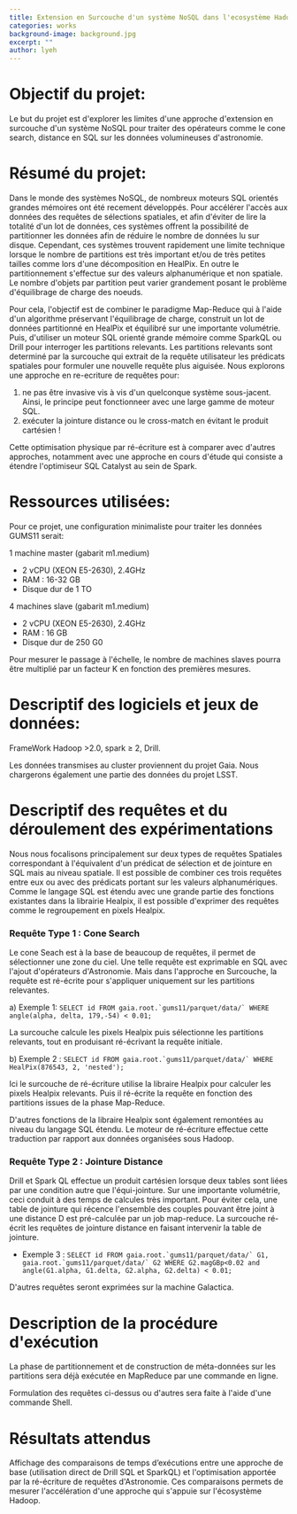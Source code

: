 ```yaml
---
title: Extension en Surcouche d'un système NoSQL dans l'ecosystème Hadoop pour l'accès aux données d'Astronomie
categories: works
background-image: background.jpg
excerpt: ""
author: lyeh
---
```


# Objectif du projet:
Le but du projet est d'explorer les limites d'une approche d'extension en surcouche d'un système NoSQL pour traiter des opérateurs comme le cone search, distance en SQL sur les données volumineuses d'astronomie.

# Résumé du projet:

Dans le monde des systèmes NoSQL, de nombreux moteurs SQL orientés grandes mémoires ont été recement développés. Pour accélérer l'accès aux données des requêtes de sélections spatiales, et afin d'éviter de lire la totalité d'un lot de données, ces systèmes offrent la possibilité de partitionner les données afin de réduire le nombre de données lu sur disque. Cependant, ces systèmes trouvent rapidement une limite technique lorsque le nombre de partitions est très important et/ou de très petites tailles comme lors d'une décomposition en HealPix. En outre le partitionnement s'effectue sur des valeurs alphanumérique et non spatiale. Le nombre d'objets par partition peut varier grandement posant le problème d'équilibrage de charge des noeuds.

Pour cela, l'objectif est de combiner le paradigme Map-Reduce qui à l'aide d'un algorithme préservant l'équilibrage de charge, construit un lot de données partitionné en HealPix et équilibré sur une importante volumétrie. Puis, d'utiliser un moteur SQL orienté grande mémoire comme SparkQL ou Drill pour interroger les partitions relevants. Les partitions relevants sont determiné par la surcouche qui extrait de la requête utilisateur les prédicats spatiales pour formuler une nouvelle requête plus aiguisée. Nous explorons une approche en re-ecriture de requêtes pour:
1) ne pas être invasive vis à vis d'un quelconque système sous-jacent. Ainsi, le principe peut fonctionneer avec une large gamme de moteur SQL.
2) exécuter la jointure distance ou le cross-match en évitant le produit cartésien !

Cette optimisation physique par ré-écriture est à comparer avec d'autres approches, notamment avec une approche en cours d'étude qui consiste a étendre l'optimiseur SQL Catalyst au sein de Spark.

# Ressources utilisées:
Pour ce projet, une configuration minimaliste pour traiter les données GUMS11 serait:

1 machine master (gabarit m1.medium)
  - 2 vCPU (XEON E5-2630), 2.4GHz
  - RAM : 16-32 GB
  - Disque dur de 1 TO

4 machines slave (gabarit m1.medium)
  - 2 vCPU (XEON E5-2630), 2.4GHz
  - RAM : 16 GB
  - Disque dur de 250 G0

Pour mesurer le passage à l'échelle, le nombre de machines slaves pourra être multiplié par un facteur K en fonction des premières mesures. 

# Descriptif des logiciels et jeux de données:
FrameWork Hadoop >2.0, spark ≥ 2, Drill.

Les données transmises au cluster proviennent du projet Gaia. Nous chargerons également une partie des données du projet LSST.

# Descriptif des requêtes et du déroulement des expérimentations

Nous nous focalisons principalement sur deux types de requêtes Spatiales correspondant à l'équivalent d'un prédicat de sélection et de jointure en SQL mais au niveau spatiale. Il est possible de combiner ces trois requêtes entre eux ou avec des prédicats portant sur les valeurs alphanumériques. Comme le langage SQL est étendu avec une grande partie des fonctions existantes dans la librairie Healpix, il est possible d'exprimer des requêtes comme le regroupement en pixels Healpix.

### Requête Type 1 : Cone Search

Le cone Seach est à la base de beaucoup de requêtes, il permet de sélectionner une zone du ciel. Une telle requête est exprimable en SQL avec l'ajout d'opérateurs d'Astronomie. 
Mais dans l'approche en Surcouche, la requête est ré-écrite pour s'appliquer uniquement sur les partitions relevantes.

a) Exemple 1: ```SELECT id FROM gaia.root.`gums11/parquet/data/` WHERE angle(alpha, delta, 179,-54) < 0.01;```

La surcouche calcule les pixels Healpix puis sélectionne les partitions relevants, tout en produisant ré-écrivant la requête initiale.

b) Exemple 2 : ```SELECT id FROM gaia.root.`gums11/parquet/data/` WHERE HealPix(876543, 2, 'nested');```

Ici le surcouche de ré-écriture utilise la libraire Healpix pour calculer les pixels Healpix relevants. Puis il ré-écrite la requête en fonction des partitions issues de la phase Map-Reduce.

D'autres fonctions de la libraire Healpix sont également remontées au niveau du langage SQL étendu. Le moteur de ré-écriture effectue cette traduction par rapport aux données organisées sous Hadoop.

### Requête Type 2 : Jointure Distance

Drill et Spark QL effectue un produit cartésien lorsque deux tables sont liées par une condition autre que l'équi-jointure. Sur une importante volumétrie, ceci conduit à des temps de calcules très important. Pour éviter cela, une table de jointure qui récence l'ensemble des couples pouvant être joint à une distance D est pré-calculée par un job map-reduce. La surcouche ré-écrit les requêtes de jointure distance en faisant intervenir la table de jointure. 

* Exemple 3 : 
```SELECT id FROM gaia.root.`gums11/parquet/data/` G1, gaia.root.`gums11/parquet/data/` G2 WHERE G2.magGBp<0.02 and angle(G1.alpha, G1.delta, G2.alpha, G2.delta) < 0.01;```

D'autres requêtes seront exprimées sur la machine Galactica. 



# Description de la procédure d'exécution

La phase de partitionnement et de construction de méta-données sur les partitions sera déjà exécutée en MapReduce par une commande en ligne.

Formulation des requêtes ci-dessus ou d'autres sera faite à l'aide d'une commande Shell.

# Résultats attendus

Affichage des comparaisons de temps d’exécutions entre une approche de base (utilisation direct de Drill SQL et SparkQL) et l'optimisation apportée par la ré-écriture de requêtes d'Astronomie.
Ces comparaisons permets de mesurer l'accélération d'une approche qui s'appuie sur l'écosystème Hadoop.
